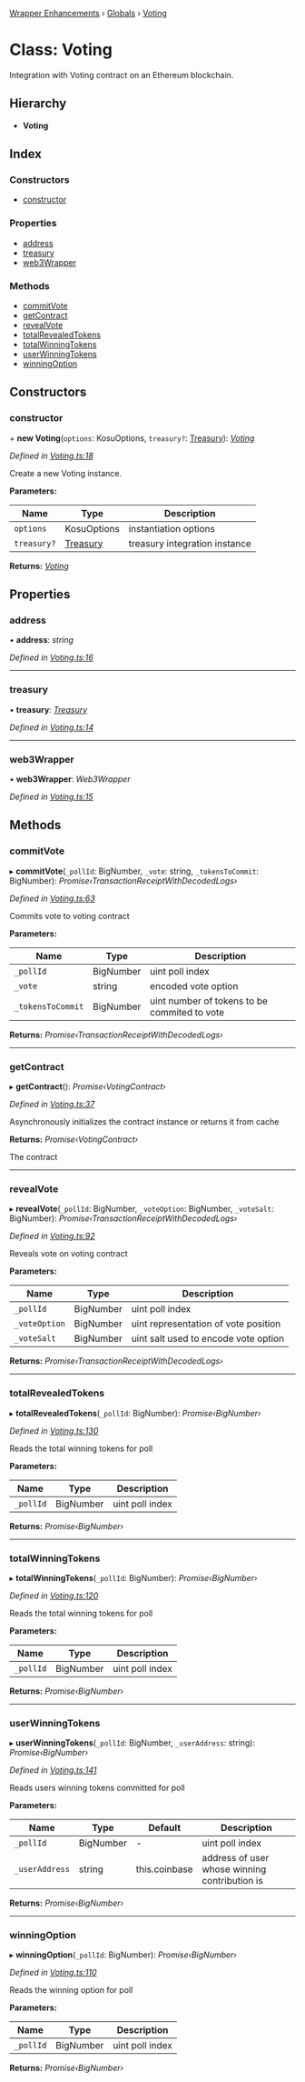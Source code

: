 [Wrapper Enhancements](../README.md) › [Globals](../globals.md) › [Voting](voting.md)

# Class: Voting

Integration with Voting contract on an Ethereum blockchain.

## Hierarchy

-   **Voting**

## Index

### Constructors

-   [constructor](voting.md#constructor)

### Properties

-   [address](voting.md#address)
-   [treasury](voting.md#treasury)
-   [web3Wrapper](voting.md#web3wrapper)

### Methods

-   [commitVote](voting.md#commitvote)
-   [getContract](voting.md#getcontract)
-   [revealVote](voting.md#revealvote)
-   [totalRevealedTokens](voting.md#totalrevealedtokens)
-   [totalWinningTokens](voting.md#totalwinningtokens)
-   [userWinningTokens](voting.md#userwinningtokens)
-   [winningOption](voting.md#winningoption)

## Constructors

### constructor

\+ **new Voting**(`options`: KosuOptions, `treasury?`: [Treasury](treasury.md)): _[Voting](voting.md)_

_Defined in [Voting.ts:18](https://github.com/ParadigmFoundation/kosu-monorepo/blob/55c0be50/packages/kosu-wrapper-enhancements/src/Voting.ts#L18)_

Create a new Voting instance.

**Parameters:**

| Name        | Type                    | Description                   |
| ----------- | ----------------------- | ----------------------------- |
| `options`   | KosuOptions             | instantiation options         |
| `treasury?` | [Treasury](treasury.md) | treasury integration instance |

**Returns:** _[Voting](voting.md)_

## Properties

### address

• **address**: _string_

_Defined in [Voting.ts:16](https://github.com/ParadigmFoundation/kosu-monorepo/blob/55c0be50/packages/kosu-wrapper-enhancements/src/Voting.ts#L16)_

---

### treasury

• **treasury**: _[Treasury](treasury.md)_

_Defined in [Voting.ts:14](https://github.com/ParadigmFoundation/kosu-monorepo/blob/55c0be50/packages/kosu-wrapper-enhancements/src/Voting.ts#L14)_

---

### web3Wrapper

• **web3Wrapper**: _Web3Wrapper_

_Defined in [Voting.ts:15](https://github.com/ParadigmFoundation/kosu-monorepo/blob/55c0be50/packages/kosu-wrapper-enhancements/src/Voting.ts#L15)_

## Methods

### commitVote

▸ **commitVote**(`_pollId`: BigNumber, `_vote`: string, `_tokensToCommit`: BigNumber): _Promise‹TransactionReceiptWithDecodedLogs›_

_Defined in [Voting.ts:63](https://github.com/ParadigmFoundation/kosu-monorepo/blob/55c0be50/packages/kosu-wrapper-enhancements/src/Voting.ts#L63)_

Commits vote to voting contract

**Parameters:**

| Name              | Type      | Description                                  |
| ----------------- | --------- | -------------------------------------------- |
| `_pollId`         | BigNumber | uint poll index                              |
| `_vote`           | string    | encoded vote option                          |
| `_tokensToCommit` | BigNumber | uint number of tokens to be commited to vote |

**Returns:** _Promise‹TransactionReceiptWithDecodedLogs›_

---

### getContract

▸ **getContract**(): _Promise‹VotingContract›_

_Defined in [Voting.ts:37](https://github.com/ParadigmFoundation/kosu-monorepo/blob/55c0be50/packages/kosu-wrapper-enhancements/src/Voting.ts#L37)_

Asynchronously initializes the contract instance or returns it from cache

**Returns:** _Promise‹VotingContract›_

The contract

---

### revealVote

▸ **revealVote**(`_pollId`: BigNumber, `_voteOption`: BigNumber, `_voteSalt`: BigNumber): _Promise‹TransactionReceiptWithDecodedLogs›_

_Defined in [Voting.ts:92](https://github.com/ParadigmFoundation/kosu-monorepo/blob/55c0be50/packages/kosu-wrapper-enhancements/src/Voting.ts#L92)_

Reveals vote on voting contract

**Parameters:**

| Name          | Type      | Description                          |
| ------------- | --------- | ------------------------------------ |
| `_pollId`     | BigNumber | uint poll index                      |
| `_voteOption` | BigNumber | uint representation of vote position |
| `_voteSalt`   | BigNumber | uint salt used to encode vote option |

**Returns:** _Promise‹TransactionReceiptWithDecodedLogs›_

---

### totalRevealedTokens

▸ **totalRevealedTokens**(`_pollId`: BigNumber): _Promise‹BigNumber›_

_Defined in [Voting.ts:130](https://github.com/ParadigmFoundation/kosu-monorepo/blob/55c0be50/packages/kosu-wrapper-enhancements/src/Voting.ts#L130)_

Reads the total winning tokens for poll

**Parameters:**

| Name      | Type      | Description     |
| --------- | --------- | --------------- |
| `_pollId` | BigNumber | uint poll index |

**Returns:** _Promise‹BigNumber›_

---

### totalWinningTokens

▸ **totalWinningTokens**(`_pollId`: BigNumber): _Promise‹BigNumber›_

_Defined in [Voting.ts:120](https://github.com/ParadigmFoundation/kosu-monorepo/blob/55c0be50/packages/kosu-wrapper-enhancements/src/Voting.ts#L120)_

Reads the total winning tokens for poll

**Parameters:**

| Name      | Type      | Description     |
| --------- | --------- | --------------- |
| `_pollId` | BigNumber | uint poll index |

**Returns:** _Promise‹BigNumber›_

---

### userWinningTokens

▸ **userWinningTokens**(`_pollId`: BigNumber, `_userAddress`: string): _Promise‹BigNumber›_

_Defined in [Voting.ts:141](https://github.com/ParadigmFoundation/kosu-monorepo/blob/55c0be50/packages/kosu-wrapper-enhancements/src/Voting.ts#L141)_

Reads users winning tokens committed for poll

**Parameters:**

| Name           | Type      | Default       | Description                                   |
| -------------- | --------- | ------------- | --------------------------------------------- |
| `_pollId`      | BigNumber | -             | uint poll index                               |
| `_userAddress` | string    | this.coinbase | address of user whose winning contribution is |

**Returns:** _Promise‹BigNumber›_

---

### winningOption

▸ **winningOption**(`_pollId`: BigNumber): _Promise‹BigNumber›_

_Defined in [Voting.ts:110](https://github.com/ParadigmFoundation/kosu-monorepo/blob/55c0be50/packages/kosu-wrapper-enhancements/src/Voting.ts#L110)_

Reads the winning option for poll

**Parameters:**

| Name      | Type      | Description     |
| --------- | --------- | --------------- |
| `_pollId` | BigNumber | uint poll index |

**Returns:** _Promise‹BigNumber›_
